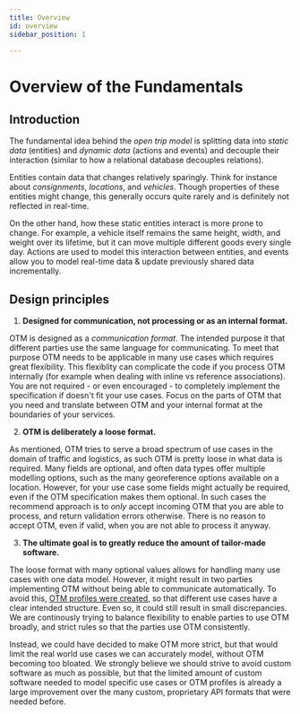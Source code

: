 ```yaml
---
title: Overview
id: overview
sidebar_position: 1

---
```


Overview of the Fundamentals
==============================

Introduction
------------

The fundamental idea behind the _open trip model_ is splitting data into _static
data_ (entities) and _dynamic data_ (actions and events) and decouple their
interaction (similar to how a relational database decouples relations). 

Entities contain data that changes relatively sparingly. Think for instance
about _consignments_, _locations_, and _vehicles_. Though properties of these
entities might change, this generally occurs quite rarely and is definitely not
reflected in real-time. 

On the other hand, how these static entities interact is more prone to change.
For example, a vehicle itself remains the same height, width, and weight over
its lifetime, but it can move multiple different goods every single day. Actions
are used to model this interaction between entities, and events allow you to
model real-time data & update previously shared data incrementally.

Design principles
-----------------

1. **Designed for communication, not processing or as an internal format.**

OTM is designed as a _communication format_. The intended purpose it that
different parties use the same language for communicating. To meet that purpose
OTM needs to be applicable in many use cases which requires great flexibility.
This flexiblity can complicate the code if you process OTM internally (for
example when dealing with inline vs reference associations). You are not
required - or even encouraged - to completely implement the specification if
doesn't fit your use cases. Focus on the parts of OTM that you need and
translate between OTM and your internal format at the boundaries of your
services.

2. **OTM is deliberately a loose format.**

As mentioned, OTM tries to serve a broad spectrum of use cases in the domain of
traffic and logistics, as such OTM is pretty loose in what data is required.
Many fields are optional, and often data types offer multiple modelling options,
such as the many georeference options available on a location. However, for your
use case some fields might actually be required, even if the OTM specification
makes them optional. In such cases the recommend approach is to _only_ accept
incoming OTM that you are able to process, and return validation errors
otherwise. There is no reason to accept OTM, even if valid, when you are not
able to process it anyway.

3. **The ultimate goal is to greatly reduce the amount of tailor-made software.**

The loose format with many optional values allows for handling many use cases
with one data model. However, it might result in two parties implementing OTM
without being able to communicate automatically. To avoid this, [OTM profiles
were created](OTM_Profiles), so that different use cases have a
clear intended structure. Even so, it could still result in small discrepancies.
We are continously trying to balance flexibility to enable parties to use OTM
broadly, and strict rules so that the parties use OTM consistently.

Instead, we could have decided to make OTM more strict, but that would limit the
real world use cases we can accurately model, without OTM becoming too bloated.
We strongly believe we should strive to avoid custom software as much as
possible, but that the limited amount of custom software needed to model
specific use cases or OTM profiles is already a large improvement over the many
custom, proprietary API formats that were needed before.


